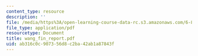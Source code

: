 ```yaml
---
content_type: resource
description: ''
file: /media/https%3A/open-learning-course-data-rc.s3.amazonaws.com/6-871-knowledge-based-applications-systems-spring-2005/ab316c0c907356d8c2ba42ab1a87843f_wang_fin_report.pdf
file_type: application/pdf
resourcetype: Document
title: wang_fin_report.pdf
uid: ab316c0c-9073-56d8-c2ba-42ab1a87843f
---
```


